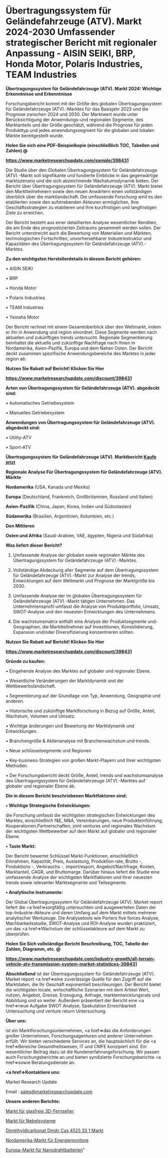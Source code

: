 # Übertragungssystem für Geländefahrzeuge (ATV). Markt 2024-2030 Umfassender strategischer Bericht mit regionaler Anpassung - AISIN SEIKI, BRP, Honda Motor, Polaris Industries, TEAM Industries

<strong>Übertragungssystem für Geländefahrzeuge (ATV). Markt 2024: Wichtige Erkenntnisse und Erkenntnisse</strong>

Forschungsbericht kommt mit der Größe des globalen Übertragungssystem für Geländefahrzeuge (ATV).-Marktes für das Basisjahr 2023 und die Prognose zwischen 2024 und 2030. Der Marktwert wurde unter Berücksichtigung der Anwendungs-und regionalen Segmente, des Marktanteils und der Größe geschätzt, während die Prognose für jeden Produkttyp und jedes anwendungssegment für die globalen und lokalen Märkte bereitgestellt wurde.



<strong>Holen Sie sich eine PDF-Beispielkopie (einschließlich TOC, Tabellen und Zahlen) @
</strong>

<strong><a href=https://www.marketresearchupdate.com/sample/398431>

<strong>https://www.marketresearchupdate.com/sample/398431</u></font></a></strong></strong>

Die Studie über den Globalen Übertragungssystem für Geländefahrzeuge (ATV).-Markt soll signifikante und fundierte Einblicke in das gegenwärtige marktszenario und die sich abzeichnende Wachstumsdynamik bieten. Der Bericht über Übertragungssystem für Geländefahrzeuge (ATV). Markt bietet den Marktteilnehmern sowie den neuen Anwärtern einen vollständigen überblick über die marktlandschaft. Die umfassende Forschung wird es den etablierten sowie den aufstrebenden Akteuren ermöglichen, Ihre Geschäftsstrategien zu etablieren und Ihre kurzfristigen und langfristigen Ziele zu erreichen.

Der Bericht besteht aus einer detaillierten Analyse wesentlicher Renditen, die am Ende des prognostizierten Zeitraums gesammelt werden sollen. Der Bericht unterstreicht auch die Bewertung von Materialien und Märkten, technologischen Fortschritten, unvorhersehbarer Industriestruktur und Kapazitäten des Übertragungssystem für Geländefahrzeuge (ATV).-Marktes.



<strong>Zu den wichtigsten Herstellerdetails in diesem Bericht gehören:</strong>

• AISIN SEIKI

• BRP

• Honda Motor

• Polaris Industries

• TEAM Industries

• Yamaha Motor

Der Bericht rechnet mit einem Gesamtüberblick über den Weltmarkt, indem er ihn in Anwendung und region einordnet. Diese Segmente werden nach aktuellen und zukünftigen trends untersucht. Regionale Segmentierung beinhaltet die aktuelle und zukünftige Nachfrage nach Ihnen in Nordamerika, Asien-Pazifik, Europa und dem Nahen Osten. Der Bericht deckt zusammen spezifische Anwendungsbereiche des Marktes in jeder region ab.



<strong>Nutzen Sie Rabatt auf Bericht! Klicken Sie Hier
</strong>

<strong><a href=https://www.marketresearchupdate.com/discount/398431>https://www.marketresearchupdate.com/discount/398431</b></u></font></strong></a>



<strong>Arten von Übertragungssystem für Geländefahrzeuge (ATV). abgedeckt sind:</strong>

• Automatisches Getriebesystem

• Manuelles Getriebesystem



<strong>Anwendungen von Übertragungssystem für Geländefahrzeuge (ATV). abgedeckt sind:</strong>

• Utility-ATV

• Sport-ATV



<strong>Übertragungssystem für Geländefahrzeuge (ATV). Marktbericht <a href=https://www.marketresearchupdate.com/buynow/398431>Kaufe jetzt</a></strong>



<strong>Regionale Analyse Für Übertragungssystem für Geländefahrzeuge (ATV). Märkte</strong>



<strong>Nordamerika</strong> (USA, Kanada und Mexiko)



<strong>Europa</strong> (Deutschland, Frankreich, Großbritannien, Russland und Italien)



<strong>Asien-Pazifik</strong> (China, Japan, Korea, Indien und Südostasien)



<strong>Südamerika</strong> (Brasilien, Argentinien, Kolumbien, etc.)



<strong>Den Mittleren</strong> 

<strong>Osten und Afrika</strong> (Saudi-Arabien, VAE, ägypten, Nigeria und Südafrika)



<strong>Was liefert dieser Bericht?</strong>

1. Umfassende Analyse der globalen sowie regionalen Märkte des Übertragungssystem für Geländefahrzeuge (ATV).-Marktes.

2. Vollständige Abdeckung aller Segmente auf dem Übertragungssystem für Geländefahrzeuge (ATV).-Markt zur Analyse der trends, Entwicklungen auf dem Weltmarkt und Prognose der Marktgröße bis 2030.

3. Umfassende Analyse der im globalen Übertragungssystem für Geländefahrzeuge (ATV).-Markt tätigen Unternehmen. Das Unternehmensprofil umfasst die Analyse von Produktportfolio, Umsatz, SWOT-Analyse und den neuesten Entwicklungen des Unternehmens.

4. Die wachstumsmatrix enthält eine Analyse der Produktsegmente und-Geographien, die Marktteilnehmer auf Investitionen, Konsolidierung, Expansion und/oder Diversifizierung konzentrieren sollten.



<strong>Nutzen Sie Rabatt auf Bericht! Klicken Sie Hier
</strong>

<strong><a href=https://www.marketresearchupdate.com/discount/398431>https://www.marketresearchupdate.com/discount/398431</b></u></font></strong></a>



<strong>Gründe zu kaufen:</strong>

• Eingehende Analyse des Marktes auf globaler und regionaler Ebene.

• Wesentliche Veränderungen der Marktdynamik und der Wettbewerbslandschaft.

• Segmentierung auf der Grundlage von Typ, Anwendung, Geographie und anderen.

• Historische und zukünftige Marktforschung in Bezug auf Größe, Anteil, Wachstum, Volumen und Umsatz.

• Wichtige änderungen und Bewertung der Marktdynamik und Entwicklungen.

• Branchengröße &amp; Aktienanalyse mit Branchenwachstum und trends.

• Neue schlüsselsegmente und Regionen

• Key-business-Strategien von großen Markt-Playern und Ihrer wichtigsten Methoden.

• Der Forschungsbericht deckt Größe, Anteil, trends und wachstumsanalyse des Übertragungssystem für Geländefahrzeuge (ATV).-Marktes auf globaler und regionaler Ebene ab.



<strong>Die in diesem Bericht beschriebenen Marktfaktoren sind:</strong>



<strong>• Wichtige Strategische Entwicklungen:</strong>

die Forschung umfasst die wichtigsten strategischen Entwicklungen des Marktes, einschließlich f&amp;E, M&amp;A, Vereinbarungen, neue Produkteinführung, Kooperationen,Partnerschaften, joint ventures und regionales Wachstum der wichtigsten Wettbewerber auf dem Markt auf globaler und regionaler Ebene.



<strong>• Taste Markt:</strong>

Der Bericht bewertet Schlüssel Markt-Funktionen, einschließlich Einnahmen, Kapazität, Preis, Auslastung, Produktion rate, Brutto -, Produktions -, Verbrauchs -, import/export, Angebot/Nachfrage, Kosten, Marktanteil, CAGR, und Bruttomarge. Darüber hinaus liefert die Studie eine umfassende Analyse der wichtigsten Marktfaktoren und Ihrer neuesten trends sowie relevanter Marktsegmente und Teilsegmente.



<strong>• Analytische Instrumente:</strong>

Der Global Übertragungssystem für Geländefahrzeuge (ATV). Market report liefert die <a href=>sorgf</a>ältig untersuchten und ausgewerteten Daten der top-Industrie-Akteure und deren Umfang auf dem Markt mittels mehrerer analytischer Werkzeuge. Die Analysetools wie Porters five forces Analyse, Machbarkeitsstudie, SWOT-Analyse und ROI-Analyse wurden praktiziert, um das <a href=>Wachstum</a> der schlüsselakteure auf dem Markt zu überprüfen.



<strong>Holen Sie Sich vollständige Bericht Beschreibung, TOC, Tabelle der Zahlen, Diagramm, etc. @ </strong>

<strong><a href=https://www.marketresearchupdate.com/industry-growth/all-terrain-vehicle-atv-transmission-system-market-statistices-398431>https://www.marketresearchupdate.com/industry-growth/all-terrain-vehicle-atv-transmission-system-market-statistices-398431</a></font></strong>



<strong>Abschließend</strong> ist der Übertragungssystem für Geländefahrzeuge (ATV). Market report <a href=>eine</a> zuverlässige Quelle für den Zugriff auf die Marktdaten, die Ihr Geschäft exponentiell beschleunigen. Der Bericht bietet die wichtigsten locale, wirtschaftliche Szenarien mit dem Artikel Wert, nutzen, Angebot, Grenze, Erzeugung, Anfrage, marktentwicklungsrate und Abbildung und so weiter. Außerdem präsentiert der Bericht eine <a href=>neue</a> Aufgabe SWOT Analyse, Spekulation Erreichbarkeit Untersuchung und venture return Untersuchung.



<strong>Über uns:</strong>

 ist ein Marktforschungsunternehmen, <a href=>das</a> die Anforderungen großer Unternehmen, Forschungsagenturen und anderer Unternehmen erfüllt. Wir bieten verschiedene Services an, die hauptsächlich für die <a href=>Bereiche</a> Gesundheitswesen, IT und CMFE konzipiert sind. Ein wesentlicher Beitrag dazu ist die Kundenerfahrungsforschung. Wir passen auch Forschungsberichte an und bieten syndizierte Forschungsberichte <a href=>sowie</a> Beratungsdienste an.



<strong><a href=>Kontaktiere uns:</a></strong>

Market Research Update

Email : sales@marketresearchupdate.com



<strong>Unsere anderen Berichte:</strong>

<a href=https://www.linkedin.com/pulse/non-glass-free-3d-tv-market-research-uncovered>Markt für glasfreie 3D-Fernseher</a>

<a href=https://www.linkedin.com/pulse/misting-systems-market-outlooks-2023-size-players>Markt für Nebelsysteme</a>

<a href=https://www.linkedin.com/pulse/dimethyl-dicarbonate-dmdc-cas-4525-33-1-market-size-share>Dimethyldicarbonat Dmdc Cas 4525 33 1 Markt</a>

<a href=https://www.linkedin.com/pulse/north-america-energy-monitor-market>Nordamerika-Markt für Energiemonitore</a>

<a href=https://www.linkedin.com/pulse/europe-nanowire-battery-market-2030-future-demand-analysis>Europa-Markt für Nanodrahtbatterien</a>"
